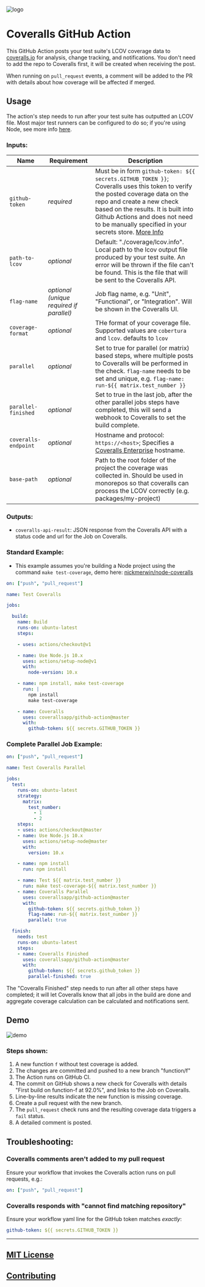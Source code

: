 ![logo](https://s3.amazonaws.com/assets.coveralls.io/coveralls_logotype-01.png)

# Coveralls GitHub Action

This GitHub Action posts your test suite's LCOV coverage data to [coveralls.io](https://coveralls.io/) for analysis, change tracking, and notifications. You don't need to add the repo to Coveralls first, it will be created when receiving the post.

When running on `pull_request` events, a comment will be added to the PR with details about how coverage will be affected if merged.

## Usage

The action's step needs to run after your test suite has outputted an LCOV file. Most major test runners can be configured to do so; if you're using Node, see more info [here](https://github.com/nickmerwin/node-coveralls).

### Inputs:

| Name                  | Requirement | Description |
| --------------------- | ----------- | ----------- |
| `github-token`        | _required_ | Must be in form `github-token: ${{ secrets.GITHUB_TOKEN }}`; Coveralls uses this token to verify the posted coverage data on the repo and create a new check based on the results. It is built into Github Actions and does not need to be manually specified in your secrets store. [More Info](https://help.github.com/en/actions/configuring-and-managing-workflows/authenticating-with-the-github_token)|
| `path-to-lcov`        | _optional_ | Default: "./coverage/lcov.info". Local path to the lcov output file produced by your test suite. An error will be thrown if the file can't be found. This is the file that will be sent to the Coveralls API. |
| `flag-name`           | _optional (unique required if parallel)_ | Job flag name, e.g. "Unit", "Functional", or "Integration". Will be shown in the Coveralls UI. |
| `coverage-format`     | _optional_ | THe format of your coverage file. Supported values are `cobertura` and `lcov`. defaults to `lcov` |
| `parallel`            | _optional_ | Set to true for parallel (or matrix) based steps, where multiple posts to Coveralls will be performed in the check. `flag-name` needs to be set and unique, e.g. `flag-name: run-${{ matrix.test_number }}` |
| `parallel-finished`   | _optional_ | Set to true in the last job, after the other parallel jobs steps have completed, this will send a webhook to Coveralls to set the build complete. |
| `coveralls-endpoint`  | _optional_ | Hostname and protocol: `https://<host>`; Specifies a [Coveralls Enterprise](https://enterprise.coveralls.io/) hostname. |
| `base-path`           | _optional_ | Path to the root folder of the project the coverage was collected in. Should be used in monorepos so that coveralls can process the LCOV correctly (e.g. packages/my-project) |

### Outputs:

* `coveralls-api-result`: JSON response from the Coveralls API with a status code and url for the Job on Coveralls.

### Standard Example:

* This example assumes you're building a Node project using the command `make test-coverage`, demo here: [nickmerwin/node-coveralls](https://github.com/nickmerwin/node-coveralls)

```yaml
on: ["push", "pull_request"]

name: Test Coveralls

jobs:

  build:
    name: Build
    runs-on: ubuntu-latest
    steps:

    - uses: actions/checkout@v1

    - name: Use Node.js 10.x
      uses: actions/setup-node@v1
      with:
        node-version: 10.x

    - name: npm install, make test-coverage
      run: |
        npm install
        make test-coverage

    - name: Coveralls
      uses: coverallsapp/github-action@master
      with:
        github-token: ${{ secrets.GITHUB_TOKEN }}
```

### Complete Parallel Job Example:

```yaml
on: ["push", "pull_request"]

name: Test Coveralls Parallel

jobs:
  test:
    runs-on: ubuntu-latest
    strategy:
      matrix:
        test_number:
          - 1
          - 2
    steps:
    - uses: actions/checkout@master
    - name: Use Node.js 10.x
      uses: actions/setup-node@master
      with:
        version: 10.x

    - name: npm install
      run: npm install

    - name: Test ${{ matrix.test_number }}
      run: make test-coverage-${{ matrix.test_number }}
    - name: Coveralls Parallel
      uses: coverallsapp/github-action@master
      with:
        github-token: ${{ secrets.github_token }}
        flag-name: run-${{ matrix.test_number }}
        parallel: true

  finish:
    needs: test
    runs-on: ubuntu-latest
    steps:
    - name: Coveralls Finished
      uses: coverallsapp/github-action@master
      with:
        github-token: ${{ secrets.github_token }}
        parallel-finished: true
```

The "Coveralls Finished" step needs to run after all other steps have completed; it will let Coveralls know that all jobs in the build are done and aggregate coverage calculation can be calculated and notifications sent.

## Demo

![demo](https://s3.amazonaws.com/assets.coveralls.io/Coveralls%20Github%20Action%20Demo%20-%20trimmed%20-%204.8x720.gif)

### Steps shown:

1. A new function `f` without test coverage is added.
2. The changes are committed and pushed to a new branch "function/f"
3. The Action runs on GitHub CI.
4. The commit on GitHub shows a new check for Coveralls with details "First build on function-f at 92.0%", and links to the Job on Coveralls.
5. Line-by-line results indicate the new function is missing coverage.
6. Create a pull request with the new branch.
7. The `pull_request` check runs and the resulting coverage data triggers a `fail` status.
8. A detailed comment is posted.

## Troubleshooting:

### Coveralls comments aren't added to my pull request

Ensure your workflow that invokes the Coveralls action runs on pull requests, e.g.:

```yaml
on: ["push", "pull_request"]
```

### Coveralls responds with "cannot find matching repository"

Ensure your workflow yaml line for the GitHub token matches *exactly*:

```yaml
github-token: ${{ secrets.GITHUB_TOKEN }}
```

---

## [MIT License](LICENSE.md)

## [Contributing](CONTRIBUTING.md)

